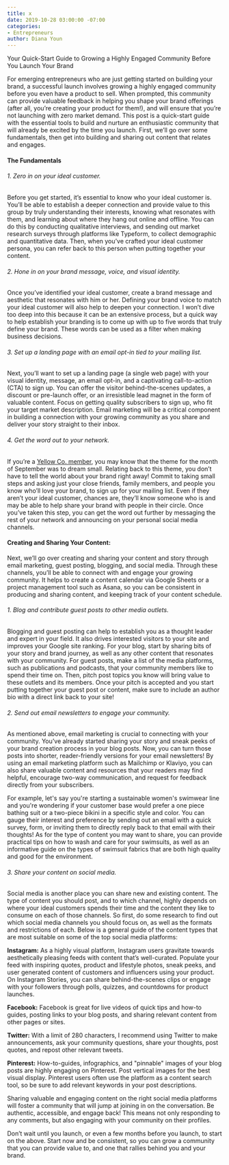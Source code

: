 ```yaml
---
title: x
date: 2019-10-28 03:00:00 -07:00
categories:
- Entrepreneurs
author: Diana Youn
---
```


Your Quick-Start Guide to Growing a Highly Engaged Community Before You Launch Your Brand

For emerging entrepreneurs who are just getting started on building your brand, a successful launch involves growing a highly engaged community before you even have a product to sell. When prompted, this community can provide valuable feedback in helping you shape your brand offerings (after all, you’re creating your product for them!), and will ensure that you’re not launching with zero market demand. This post is a quick-start guide with the essential tools to build and nurture an enthusiastic community that will already be excited by the time you launch. First, we’ll go over some fundamentals, then get into building and sharing out content that relates and engages.

#### The Fundamentals

###### 1. Zero in on your ideal customer.

Before you get started, it’s essential to know who your ideal customer is. You’ll be able to establish a deeper connection and provide value to this group by truly understanding their interests, knowing what resonates with them, and learning about where they hang out online and offline. You can do this by conducting qualitative interviews, and sending out market research surveys through platforms like Typeform, to collect demographic and quantitative data. Then, when you’ve crafted your ideal customer persona, you can refer back to this person when putting together your content.

###### 2. Hone in on your brand message, voice, and visual identity.

Once you’ve identified your ideal customer, create a brand message and aesthetic that resonates with him or her. Defining your brand voice to match your ideal customer will also help to deepen your connection. I won’t dive too deep into this because it can be an extensive process, but a quick way to help establish your branding is to come up with up to five words that truly define your brand. These words can be used as a filter when making business decisions.

###### 3. Set up a landing page with an email opt-in tied to your mailing list. 

Next, you’ll want to set up a landing page (a single web page) with your visual identity, message, an email opt-in, and a captivating call-to-action (CTA) to sign up. You can offer the visitor behind-the-scenes updates, a discount or pre-launch offer, or an irresistible lead magnet in the form of valuable content. Focus on getting quality subscribers to sign up, who fit your target market description. Email marketing will be a critical component in building a connection with your growing community as you share and deliver your story straight to their inbox.

###### 4. Get the word out to your network.

If you’re a [Yellow Co. member](https://yellowco.co/membership/), you may know that the theme for the month of September was to dream small. Relating back to this theme, you don’t have to tell the world about your brand right away! Commit to taking small steps and asking just your close friends, family members, and people you know who’ll love your brand, to sign up for your mailing list. Even if they aren’t your ideal customer, chances are, they’ll know someone who is and may be able to help share your brand with people in their circle. Once you’ve taken this step, you can get the word out further by messaging the rest of your network and announcing on your personal social media channels.

#### Creating and Sharing Your Content:

Next, we’ll go over creating and sharing your content and story through email marketing, guest posting, blogging, and social media. Through these channels, you’ll be able to connect with and engage your growing community. It helps to create a content calendar via Google Sheets or a project management tool such as Asana, so you can be consistent in producing and sharing content, and keeping track of your content schedule.

###### 1. Blog and contribute guest posts to other media outlets.

Blogging and guest posting can help to establish you as a thought leader and expert in your field. It also drives interested visitors to your site and improves your Google site ranking. For your blog, start by sharing bits of your story and brand journey, as well as any other content that resonates with your community. For guest posts, make a list of the media platforms, such as publications and podcasts, that your community members like to spend their time on. Then, pitch post topics you know will bring value to these outlets and its members. Once your pitch is accepted and you start putting together your guest post or content, make sure to include an author bio with a direct link back to your site!

###### 2. Send out email newsletters to engage your community.

As mentioned above, email marketing is crucial to connecting with your community. You’ve already started sharing your story and sneak peeks of your brand creation process in your blog posts. Now, you can turn those posts into shorter, reader-friendly versions for your email newsletters! By using an email marketing platform such as Mailchimp or Klaviyo, you can also share valuable content and resources that your readers may find helpful, encourage two-way communication, and request for feedback directly from your subscribers. 

For example, let's say you're starting a sustainable women's swimwear line and you're wondering if your customer base would prefer a one piece bathing suit or a two-piece bikini in a specific style and color. You can gauge their interest and preference by sending out an email with a quick survey, form, or inviting them to directly reply back to that email with their thoughts! As for the type of content you may want to share, you can provide practical tips on how to wash and care for your swimsuits, as well as an informative guide on the types of swimsuit fabrics that are both high quality and good for the environment. 

###### 3. Share your content on social media.

Social media is another place you can share new and existing content. The type of content you should post, and to which channel, highly depends on where your ideal customers spends their time and the content they like to consume on each of those channels. So first, do some research to find out which social media channels you should focus on, as well as the formats and restrictions of each. Below is a general guide of the content types that are most suitable on some of the top social media platforms:

**Instagram:** As a highly visual platform, Instagram users gravitate towards aesthetically pleasing feeds with content that’s well-curated. Populate your feed with inspiring quotes, product and lifestyle photos, sneak peeks, and user generated content of customers and influencers using your product. On Instagram Stories, you can share behind-the-scenes clips or engage with your followers through polls, quizzes, and countdowns for product launches.

**Facebook:** Facebook is great for live videos of quick tips and how-to guides, posting links to your blog posts, and sharing relevant content from other pages or sites.

**Twitter:** With a limit of 280 characters, I recommend using Twitter to make announcements, ask your community questions, share your thoughts, post quotes, and repost other relevant tweets.

**Pinterest:** How-to-guides, infographics, and "pinnable" images of your blog posts are highly engaging on Pinterest. Post vertical images for the best visual display. Pinterest users often use the platform as a content search tool, so be sure to add relevant keywords in your post descriptions.

Sharing valuable and engaging content on the right social media platforms will foster a community that will jump at joining in on the conversation. Be authentic, accessible, and engage back! This means not only responding to any comments, but also engaging with your community on their profiles.

Don’t wait until you launch, or even a few months before you launch, to start on the above. Start now and be consistent, so you can grow a community that you can provide value to, and one that rallies behind you and your brand.